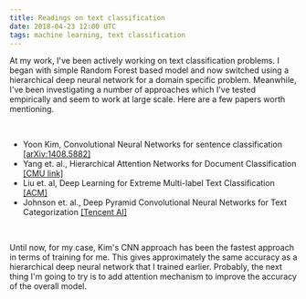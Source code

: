 ```yaml
---
title: Readings on text classification
date: 2018-04-23 12:00 UTC
tags: machine learning, text classification
---
```

<p>
At my work, I've been actively working on text classification problems. I began with simple Random Forest based model and now switched using a hierarchical deep neural network for a domain specific problem. Meanwhile, I've been investigating a number of approaches which I've tested empirically and seem to work at large scale. Here are a few papers worth mentioning.
</p>
<br/>
<ul>
<li>Yoon Kim, Convolutional Neural Networks for sentence classification <a href="https://arxiv.org/abs/1408.5882" target="_blank">[arXiv:1408.5882]</a></li>
<li>Yang et. al., Hierarchical Attention Networks for Document Classification <a href="https://www.cs.cmu.edu/~./hovy/papers/16HLT-hierarchical-attention-networks.pdf" target="_blank">[CMU link]</a></li>
<li>Liu et. al, Deep Learning for Extreme Multi-label Text Classification <a href="https://dl.acm.org/citation.cfm?id=3080834" target="_blank">[ACM]</a></li>
<li>Johnson et. al., Deep Pyramid Convolutional Neural Networks for Text Categorization <a href="http://ai.tencent.com/ailab/media/publications/ACL3-Brady.pdf" target="_blank">[Tencent AI]</a></li>
</ul>
<br/>

<p>
Until now, for my case, Kim's CNN approach has been the fastest approach in terms of training for me. This gives approximately the same accuracy as a hierarchical deep neural network that I trained earlier. Probably, the next thing I'm going to try is to add attention mechanism to improve the accuracy of the overall model.
</p>